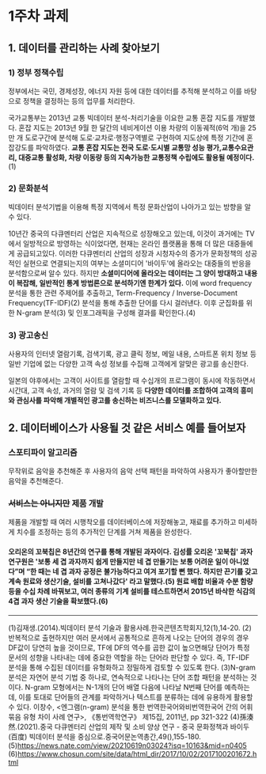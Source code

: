 # 1주차 과제

## 1. 데이터를 관리하는 사례 찾아보기

### 1) 정부 정책수립

정부에서는 국민, 경제성장, 에너지 자원 등에 대한 데이터를 추적해 분석하고 이를 바탕으로 정책을 결정하는 등의 업무를 처리한다.

국가교통부는 2013년 교통 빅데이터 분석-처리기술을 이요한 교통 혼잡 지도를 개발했다. 혼잡 지도는 2013년 9월 한 달간의 네비게이션 이용 차량의 이동궤적(6억 개)을 25만 개 도로구간에 분석해 도로·교차로·행정구역별로 구현하여 지도상에 특정 기간에 혼잡강도를 파악하였다. **교통 혼잡 지도는 전국 도로·도시별 교통망 성능 평가,교통수요관리, 대중교통 활성화, 차량 이동량 등의 지속가능한 교통정책 수립에도 활용될 예정이다.**(1)

### 2) 문화분석

빅데이터 분석기법을 이용해 특정 지역에서 특정 문화산업이 나아가고 있는 방향을 알 수 있다. 

10년간 중국의 다큐멘터리 산업은 지속적으로 성장해오고 있는데, 이것이 과거에는 TV에서 일방적으로 방영하는 식이었다면, 현재는 온라인 플랫폼을 통해 더 많은 대중들에게 공급되고있다. 이러한 다큐멘터리 산업의 성장과 시청자수의 증가가 문화정책의 성공적인 실현으로 연결되는지의 여부는 소셜미디어 '바이두'에 올라오는 대중들의 반응을 분석함으로써 알수 있다. 하지만 **소셜미디어에 올라오는 데이터는 그 양이 방대하고 내용이 복잡해, 일반적인 통계 방법론으로 분석하기엔 한계가 있다.** 이에 word frequency 분석을 통한 관련 주제어를 추출하고, Term-Frequency / Inverse-Document Frequency(TF-IDF)(2) 분석을 통해 추출한 단어를 다시 걸러낸다. 이후 군집화를 위한 N-gram 분석(3) 및 인포그래픽을 구성해 결과를 확인한다.(4)

### 3) 광고송신

사용자의 인터넷 열람기록, 검색기록, 광고 클릭 정보, 메일 내용, 스마트폰 위치 정보 등 일반 기업에 없는 다양한 고객 속성 정보를 수집해 고객에게 알맞은 광고를 송신한다.

일본의 야후에서는 고객이  사이트를  열람할  때  수십개의  프로그램이  동시에  작동하면서  시간대,  고객  속성, 과거의  열람  및  검색  기록  등  **다양한  데이터를  조합하여 고객의  흥미와  관심사를  파악해  개별적인  광고를  송신하는  비즈니스를  모델화하고  있다.**


## 2. 데이터베이스가 사용될 것 같은 서비스 예를 들어보자

### 스포티파이 알고리즘

무작위로 음악을 추천해준 후 사용자의 음악 선택 패턴을 파악하여 사용자가 좋아할만한 음악을 추천해준다.

### ~~서비스는 아니지만~~ 제품 개발

제품을 개발할 때 여러 시행착오를 데이터베이스에 저장해놓고, 재료를 추가하고 미세하게 치수를 조정하는 등의 추가적인 단계를 거쳐 제품을 완성한다.

#### 오리온의 꼬북칩은 8년간의 연구를 통해 개발된 과자이다. 김성률 오리온 '꼬북칩' 과자연구원은 '보통 세 겹 과자까지 쉽게 만들지만 네 겹 만들기는 보통 어려운 일이 아니었다”며 “한 때는 네 겹 과자 공정은 불가능하다고 여겨 포기할 뻔 했다. 하지만 끈기를 갖고 계속 원료와 생산기술, 설비를 고쳐나갔다' 라고 말했다.(5) 원료 배합 비율과 수분 함량 등을 수십 차례 바꿔보고, 여러 종류의 기계 설비를 테스트하면서 2015년 바삭한 식감의 4겹 과자 생산 기술을 확보했다.(6)
---
(1)김재생.(2014).빅데이터 분석 기술과 활용사례.한국콘텐츠학회지,12(1),14-20.
(2)반복적으로 출현하지만 여러 문서에서 공통적으로 흔하게 나오는 단어의 경우의 경우 DF값이 당연히 높을 것이므로, TF에 DF의 역수를 곱한 값이 높으면해당 단어가 특정 문서의 성향을 나타내는 데에 중요한 역할을 하는 단어라 판단할 수 있다. 즉, TF-IDF 분석을 통해 수집된 데이터를 유형화하고 정밀하게 검토할 수 있도록 한다.
(3)N-gram 분석은 자연어 분석 기법 중 하나로, 연속적으로 나타나는 단어 조합 패턴을 분석하는 것이다. N-gram 모형에서는 N-1개의 단어 배열 다음에 나타날 N번째 단어를 예측하는데, 이를 토대로 단어들의 관계를 파악하거나 텍스트를 분류하는 데에 유용하게 활용할 수 있다. 이창수, <엔그램(n-gram) 분석을 통한 번역한국어와비번역한국어 간의 어휘 묶음 유형 차이 사례 연구>, 《통번역학연구》 제15집, 2011년, pp 321-322
(4)孫湊然.(2021).중국 다큐멘터리 산업의 제작 및 소비 양상 연구 - 중국 문화정책과 바이두(百度) 빅데이터 분석을 중심으로.중국어문논역총간,49(),155-180.
(5)https://news.nate.com/view/20210619n03024?isq=10163&mid=n0405
(6)https://www.chosun.com/site/data/html_dir/2017/10/02/2017100201672.html
